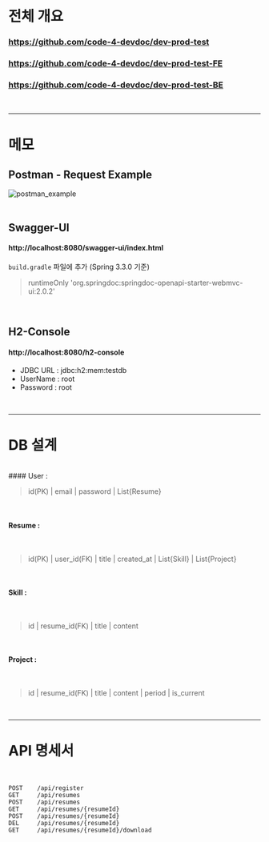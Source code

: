 # 전체 개요  
### https://github.com/code-4-devdoc/dev-prod-test  
### https://github.com/code-4-devdoc/dev-prod-test-FE  
### https://github.com/code-4-devdoc/dev-prod-test-BE  
<br/>

---

# 메모
## Postman - Request Example
![postman_example](https://github.com/code-4-devdoc/devdoc-practice-React-SpringBoot-MySQL/assets/130027416/9a6c12f2-0d78-47fc-b416-b4442ff45711)
<br/>
<br/>

## Swagger-UI  
#### http://localhost:8080/swagger-ui/index.html  
`build.gradle` 파일에 추가 (Spring 3.3.0 기준)
> runtimeOnly 'org.springdoc:springdoc-openapi-starter-webmvc-ui:2.0.2'
<br/>

## H2-Console
#### http://localhost:8080/h2-console  
- JDBC URL : jdbc:h2:mem:testdb  
- UserName : root  
- Password : root
<br/>

---

# DB 설계  
<br/>
#### User :
<br/>

> id(PK) | email | password | List{Resume}
<br/>

#### Resume :
<br/>

> id(PK) | user_id(FK) | title | created_at | List{Skill} | List{Project}
<br/>

#### Skill :
<br/>

> id | resume_id(FK) | title | content
<br/>

#### Project :
<br/>

> id | resume_id(FK) | title | content | period | is_current
<br/>

---

# API 명세서  
<br/>

`POST    /api/register`
<br/>
`GET     /api/resumes`
<br/>
`POST    /api/resumes`
<br/>
`GET     /api/resumes/{resumeId}`
<br/>
`POST    /api/resumes/{resumeId}`
<br/>
`DEL     /api/resumes/{resumeId}`
<br/>
`GET     /api/resumes/{resumeId}/download`

